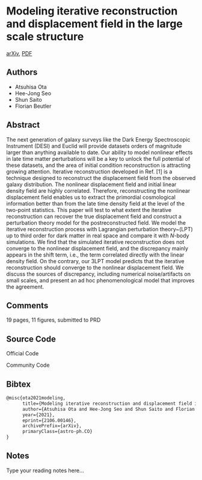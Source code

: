 
# Modeling iterative reconstruction and displacement field in the large scale structure

[arXiv](https://arxiv.org/abs/2106.0146), [PDF](https://arxiv.org/pdf/2106.0146.pdf)

## Authors

- Atsuhisa Ota
- Hee-Jong Seo
- Shun Saito
- Florian Beutler

## Abstract

The next generation of galaxy surveys like the Dark Energy Spectroscopic Instrument (DESI) and Euclid will provide datasets orders of magnitude larger than anything available to date. Our ability to model nonlinear effects in late time matter perturbations will be a key to unlock the full potential of these datasets, and the area of initial condition reconstruction is attracting growing attention. Iterative reconstruction developed in Ref. [1] is a technique designed to reconstruct the displacement field from the observed galaxy distribution. The nonlinear displacement field and initial linear density field are highly correlated. Therefore, reconstructing the nonlinear displacement field enables us to extract the primordial cosmological information better than from the late time density field at the level of the two-point statistics. This paper will test to what extent the iterative reconstruction can recover the true displacement field and construct a perturbation theory model for the postreconstructed field. We model the iterative reconstruction process with Lagrangian perturbation theory~(LPT) up to third order for dark matter in real space and compare it with $N$-body simulations. We find that the simulated iterative reconstruction does not converge to the nonlinear displacement field, and the discrepancy mainly appears in the shift term, i.e., the term correlated directly with the linear density field. On the contrary, our 3LPT model predicts that the iterative reconstruction should converge to the nonlinear displacement field. We discuss the sources of discrepancy, including numerical noise/artifacts on small scales, and present an ad hoc phenomenological model that improves the agreement.

## Comments

19 pages, 11 figures, submitted to PRD

## Source Code

Official Code



Community Code



## Bibtex

```tex
@misc{ota2021modeling,
      title={Modeling iterative reconstruction and displacement field in the large scale structure}, 
      author={Atsuhisa Ota and Hee-Jong Seo and Shun Saito and Florian Beutler},
      year={2021},
      eprint={2106.00146},
      archivePrefix={arXiv},
      primaryClass={astro-ph.CO}
}
```

## Notes

Type your reading notes here...


